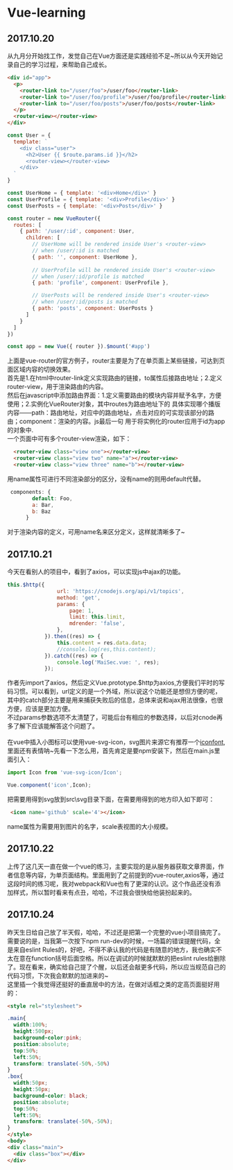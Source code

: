 # Vue-learning
## 2017.10.20 
从九月分开始找工作，发觉自己在Vue方面还是实践经验不足~所以从今天开始记录自己的学习过程，来帮助自己成长。
```html
<div id="app">
  <p>
    <router-link to="/user/foo">/user/foo</router-link>
    <router-link to="/user/foo/profile">/user/foo/profile</router-link>
    <router-link to="/user/foo/posts">/user/foo/posts</router-link>
  </p>
  <router-view></router-view>
</div>
```
```javascript
const User = {
  template: `
    <div class="user">
      <h2>User {{ $route.params.id }}</h2>
      <router-view></router-view>
    </div>
  `
}

const UserHome = { template: '<div>Home</div>' }
const UserProfile = { template: '<div>Profile</div>' }
const UserPosts = { template: '<div>Posts</div>' }

const router = new VueRouter({
  routes: [
    { path: '/user/:id', component: User,
      children: [
        // UserHome will be rendered inside User's <router-view>
        // when /user/:id is matched
        { path: '', component: UserHome },
				
        // UserProfile will be rendered inside User's <router-view>
        // when /user/:id/profile is matched
        { path: 'profile', component: UserProfile },

        // UserPosts will be rendered inside User's <router-view>
        // when /user/:id/posts is matched
        { path: 'posts', component: UserPosts }
      ]
    }
  ]
})

const app = new Vue({ router }).$mount('#app')
```

上面是vue-router的官方例子，router主要是为了在单页面上某些链接，可达到页面区域内容的切换效果。<br>
首先是1.在html中router-link定义实现路由的链接，to属性后接路由地址；2.定义router-view，用于渲染路由的内容。<br>
然后在javascript中添加路由界面：1.定义需要路由的模块内容并赋予名字，方便使用；2.实例化VueRouter对象，其中routes为路由地址下的
具体实现哪个播版内容——path：路由地址，对应<route-link>中的路由地址，点击对应的<route-link>可实现该部分的路由；component：渲染的内容。js最后一句
用于将实例化的router应用于id为app的对象中.<br>
一个页面中可有多个router-view渲染，如下：
```html
  <router-view class="view one"></router-view>
  <router-view class="view two" name="a"></router-view>
  <router-view class="view three" name="b"></router-view>
```
用name属性可进行不同渲染部分的区分，没有name的则用default代替。
```javascript
 components: {
        default: Foo,
        a: Bar,
        b: Baz
      }
```
对于渲染内容的定义，可用name名来区分定义，这样就清晰多了~


## 2017.10.21
今天在看别人的项目中，看到了axios，可以实现js中ajax的功能。
```javascript
this.$http({
                url: 'https://cnodejs.org/api/v1/topics',
                method: 'get',
                params: {
                    page: 1,
                    limit: this.limit,
                    mdrender: 'false',
                },
            }).then((res) => {
                this.content = res.data.data;
                //console.log(res,this.content);
            }).catch((res) => {
                console.log('MaiSec.vue: ', res);
            });
```
作者先import了axios，然后定义Vue.prototype.$http为axios,方便我们平时的写码习惯。可以看到，url定义的是一个外域，所以说这个功能还是想但方便的呢，其中的catch部分主要是用来捕获失败后的信息，总体来说和ajax用法很像，也很方便，应该是更加方便。<br>
不过params参数选项不太清楚了，可能后台有相应的参数选择，以后对cnode再多了解下应该能解答这个问题了。<br><br>
在vue中插入小图标可以使用vue-svg-icon，svg图片来源它有推荐一个<a href="http://www.iconfont.cn/plus">iconfont</a>,里面还有表情呐~先看一下怎么用，首先肯定是要npm安装下，然后在main.js里面引入：
```javascript
import Icon from 'vue-svg-icon/Icon';

Vue.component('icon',Icon);
```
把需要用得到svg放到src\svg目录下面，在需要用得到的地方印入如下即可：
```html
 <icon name='github' scale='4'></icon>
```
name属性为需要用到图片的名字，scale表视图的大小规模。
## 2017.10.22
上传了这几天一直在做一个vue的练习，主要实现的是从服务器获取文章界面，作者信息等内容，为单页面结构。里面用到了之前提到的vue-router,axios等，通过这段时间的练习呢，我对webpack和Vue也有了更深的认识。这个作品还没有添加样式，所以暂时看来有点丑，哈哈，不过我会很快给他装扮起来的。

## 2017.10.24
昨天生日给自己放了半天假，哈哈，不过还是把第一个完整的vue小项目搞完了。需要说的是，当我第一次按下npm run-dev的时候，一场篇的错误提醒代码，全是来自eslint Rules的，好吧，不得不承认我的代码是有随意的地方，我也确实不太在意在function括号后面空格。所以在调试的时候就默默的把eslint rules给删除了。现在看来，确实给自己提了个醒，以后还会敲更多代码，所以应当规范自己的代码习惯，下次我会默默的加进来的~<br>
这里插一个我觉得还挺好的垂直居中的方法，在做对话框之类的定高页面挺好用的：
```html
<style rel="stylesheet">

.main{
  width:100%;
  height:500px;
  background-color:pink;
  position:absolute;
  top:50%;
  left:50%;
  transform: translate(-50%,-50%)
}
.box{
  width:50px;
  height:50px;
  background-color: black;
  position:absolute;
  top:50%;
  left:50%;
  transform: translate(-50%,-50%);
}
</style>
<body>
<div class="main">
  <div class="box"></div>
</div>
```


